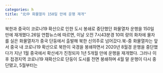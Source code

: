 ```yaml
---
categories: h
title: "北中 화물열차 150일 만에 운행 재개"
---
```

북한과 중국이 코로나19 확산으로 인한 도시 봉쇄로 중단했던 화물열차 운행을 150일 만에 재개했다.26일 연합뉴스에 따르면, 이날 오전 7시43분경 10여 량의 화차에 물자를 실은 화물열차가 중국 단둥에서 출발해 북한 신의주로 넘어갔다.북-중 화물열차는 앞서 중국 내 코로나19 확산으로 북한이 국경을 봉쇄하면서 2020년 8월경 운행을 중단했다가 지난 1월 중국에서 확산세가 진정되자 1년 5개월 만에 운행을 재개했다. 그러나 이후 접경지역 코로나19 재확산으로 단둥이 도시를 전면 봉쇄하며 4월 말 운행이 다시 중단됐고, 5월부터는